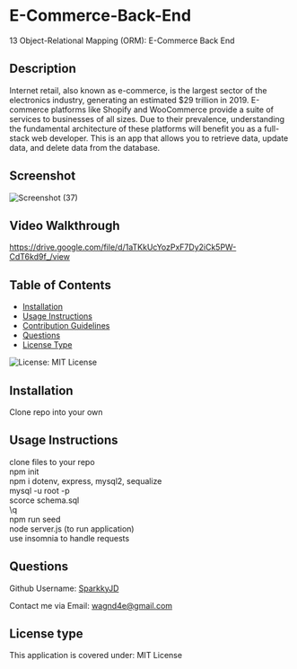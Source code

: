 # E-Commerce-Back-End
13 Object-Relational Mapping (ORM): E-Commerce Back End

## Description
Internet retail, also known as e-commerce, is the largest sector of the electronics industry, generating an estimated $29 trillion in 2019. E-commerce platforms like Shopify and WooCommerce provide a suite of services to businesses of all sizes. Due to their prevalence, understanding the fundamental architecture of these platforms will benefit you as a full-stack web developer. 
This is an app that allows you to retrieve data, update data, and delete data from the database.
## Screenshot
![Screenshot (37)](https://github.com/SparkkyJD/E-Commerce-Back-End/assets/127361245/cb816efe-3b5d-47c3-9e32-ecb8b6246f38)
## Video Walkthrough 
https://drive.google.com/file/d/1aTKkUcYozPxF7Dy2iCk5PW-CdT6kd9f_/view
## Table of Contents
- [Installation](#installation)
- [Usage Instructions](#usage-instructions)
- [Contribution Guidelines](#contribution-guidelines)
- [Questions](#questions)
- [License Type](#license-type)

![License: MIT License](https://img.shields.io/badge/License-MIT%20License-brightgreen.svg)




## Installation
Clone repo into your own

## Usage Instructions
clone files to your repo <br>
npm init <br>
npm i dotenv, express, mysql2, sequalize <br>
mysql -u root -p <br>
 scorce schema.sql <br>
 \q <br>
npm run seed <br>
node server.js (to run application) <br>
use insomnia to handle requests <br>

## Questions <a name="github"></a>
 Github Username: <a href="https://github.com/SparkkyJD">SparkkyJD</a>

Contact me via Email: wagnd4e@gmail.com
## License type <a name="license"></a>
This application is covered under: MIT License
